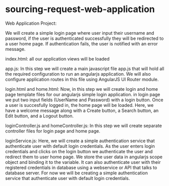 # sourcing-request-web-application
Web Application Project:

We will create a simple login page where user input their username and password, 
if the user is authenticated successfully they will be redirected to a user home page. 
If authentication fails, the user is notified with an error message.

index.html: all our application views will be loaded

app.js: In this step we will create a main javascript file app.js that will hold all the required configuration to run an angularjs application. We will also configure application routes in this file using AngularJS UI Router module.

login.html and home.html: Now, in this step we will create login and home page template files for our angularjs simple login application.
in login page we put two input fields (UserName and Password) with a login button. Once a user is succesfully logged in, the home page will be loaded. Here, we have a welcome message along with a Create button, a Search button, an Edit button, and a Logout button.

loginController.js and homeController.js: In this step we will create separate controller files for login page and home page.

loginService.js: Here, we will create a simple authentication service that authenticate user with default login credentials. As the user enters login credentials and clicks on the login button we authenticate the user and redirect them to user home page. We store the user data in angularjs scope object and binding it to the variable. It can also authenticate user with their registered credentials in database using a webservice or API that talks to database server. For now we will be creating a simple authentication service that authenticate user with default login credentials.